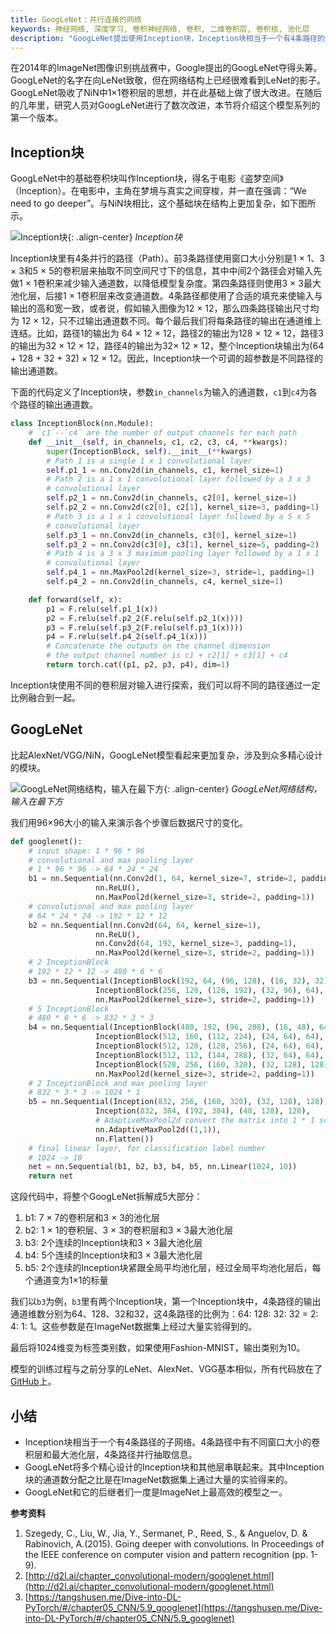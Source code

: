 ```yaml
---
title: GoogLeNet：并行连接的网络
keywords: 神经网络, 深度学习, 卷积神经网络, 卷积, 二维卷积层, 卷积核, 池化层
description: "GoogLeNet提出使用Inception块，Inception块相当于一个有4条路径的子网络。4条路径中有不同窗口大小的卷积层和最大池化层，4条路径并行抽取信息。"
---
```


在2014年的ImageNet图像识别挑战赛中，Google提出的GoogLeNet夺得头筹。GoogLeNet的名字在向LeNet致敬，但在网络结构上已经很难看到LeNet的影子。GoogLeNet吸收了NiN中1×1卷积层的思想，并在此基础上做了很大改进。在随后的几年里，研究人员对GoogLeNet进行了数次改进，本节将介绍这个模型系列的第一个版本。

## Inception块

GoogLeNet中的基础卷积块叫作Inception块，得名于电影《盗梦空间》（Inception）。在电影中，主角在梦境与真实之间穿梭，并一直在强调：“We need to go deeper”。与NiN块相比，这个基础块在结构上更加复杂，如下图所示。

![Inception块](http://aixingqiu-1258949597.cos.ap-beijing.myqcloud.com/2020-12-16-090602.png){: .align-center}
*Inception块*

Inception块里有4条并行的路径（Path）。前3条路径使用窗口大小分别是1 × 1、3 × 3和5 × 5的卷积层来抽取不同空间尺寸下的信息，其中中间2个路径会对输入先做1 × 1卷积来减少输入通道数，以降低模型复杂度。第四条路径则使用3 × 3最大池化层，后接1 × 1卷积层来改变通道数。4条路径都使用了合适的填充来使输入与输出的高和宽一致，或者说，假如输入图像为12 × 12，那么四条路径输出尺寸均为 12 × 12，只不过输出通道数不同。每个最后我们将每条路径的输出在通道维上连结。比如，路径1的输出为 64 × 12 × 12，路径2的输出为128 × 12 × 12，路径3的输出为32 × 12 × 12，路径4的输出为32× 12 × 12，整个Inception块输出为(64 + 128 + 32 + 32) × 12 × 12。因此，Inception块一个可调的超参数是不同路径的输出通道数。

下面的代码定义了Inception块，参数`in_channels`为输入的通道数，`c1`到`c4`为各个路径的输出通道数。

```python
class InceptionBlock(nn.Module):
    # `c1`--`c4` are the number of output channels for each path
    def __init__(self, in_channels, c1, c2, c3, c4, **kwargs):
        super(InceptionBlock, self).__init__(**kwargs)
        # Path 1 is a single 1 x 1 convolutional layer
        self.p1_1 = nn.Conv2d(in_channels, c1, kernel_size=1)
        # Path 2 is a 1 x 1 convolutional layer followed by a 3 x 3
        # convolutional layer
        self.p2_1 = nn.Conv2d(in_channels, c2[0], kernel_size=1)
        self.p2_2 = nn.Conv2d(c2[0], c2[1], kernel_size=3, padding=1)
        # Path 3 is a 1 x 1 convolutional layer followed by a 5 x 5
        # convolutional layer
        self.p3_1 = nn.Conv2d(in_channels, c3[0], kernel_size=1)
        self.p3_2 = nn.Conv2d(c3[0], c3[1], kernel_size=5, padding=2)
        # Path 4 is a 3 x 3 maximum pooling layer followed by a 1 x 1
        # convolutional layer
        self.p4_1 = nn.MaxPool2d(kernel_size=3, stride=1, padding=1)
        self.p4_2 = nn.Conv2d(in_channels, c4, kernel_size=1)

    def forward(self, x):
        p1 = F.relu(self.p1_1(x))
        p2 = F.relu(self.p2_2(F.relu(self.p2_1(x))))
        p3 = F.relu(self.p3_2(F.relu(self.p3_1(x))))
        p4 = F.relu(self.p4_2(self.p4_1(x)))
        # Concatenate the outputs on the channel dimension
        # the output channel number is c1 + c2[1] + c3[1] + c4
        return torch.cat((p1, p2, p3, p4), dim=1)
```

Inception块使用不同的卷积层对输入进行探索，我们可以将不同的路径通过一定比例融合到一起。

## GoogLeNet

比起AlexNet/VGG/NiN，GoogLeNet模型看起来更加复杂，涉及到众多精心设计的模块。

![GoogLeNet网络结构，输入在最下方](http://aixingqiu-1258949597.cos.ap-beijing.myqcloud.com/2020-12-16-090608.png){: .align-center}
*GoogLeNet网络结构，输入在最下方*

我们用96×96大小的输入来演示各个步骤后数据尺寸的变化。

```python
def googlenet():
    # input shape: 1 * 96 * 96
    # convolutional and max pooling layer 
    # 1 * 96 * 96 -> 64 * 24 * 24
    b1 = nn.Sequential(nn.Conv2d(1, 64, kernel_size=7, stride=2, padding=3),
                   nn.ReLU(),
                   nn.MaxPool2d(kernel_size=3, stride=2, padding=1))
    # convolutional and max pooling layer 
    # 64 * 24 * 24 -> 192 * 12 * 12
    b2 = nn.Sequential(nn.Conv2d(64, 64, kernel_size=1),
                   nn.ReLU(),
                   nn.Conv2d(64, 192, kernel_size=3, padding=1),
                   nn.MaxPool2d(kernel_size=3, stride=2, padding=1))
    # 2 InceptionBlock
    # 192 * 12 * 12 -> 480 * 6 * 6
    b3 = nn.Sequential(InceptionBlock(192, 64, (96, 128), (16, 32), 32),
                   InceptionBlock(256, 128, (128, 192), (32, 96), 64),
                   nn.MaxPool2d(kernel_size=3, stride=2, padding=1))
    # 5 InceptionBlock
    # 480 * 6 * 6 -> 832 * 3 * 3
    b4 = nn.Sequential(InceptionBlock(480, 192, (96, 208), (16, 48), 64),
                   InceptionBlock(512, 160, (112, 224), (24, 64), 64),
                   InceptionBlock(512, 128, (128, 256), (24, 64), 64),
                   InceptionBlock(512, 112, (144, 288), (32, 64), 64),
                   InceptionBlock(528, 256, (160, 320), (32, 128), 128),
                   nn.MaxPool2d(kernel_size=3, stride=2, padding=1))
    # 2 InceptionBlock and max pooling layer
    # 832 * 3 * 3 -> 1024 * 1
    b5 = nn.Sequential(Inception(832, 256, (160, 320), (32, 128), 128),
                   Inception(832, 384, (192, 384), (48, 128), 128),
                   # AdaptiveMaxPool2d convert the matrix into 1 * 1 scalar
                   nn.AdaptiveMaxPool2d((1,1)),
                   nn.Flatten())
    # final linear layer, for classification label number
    # 1024 -> 10
    net = nn.Sequential(b1, b2, b3, b4, b5, nn.Linear(1024, 10))
    return net
```

这段代码中，将整个GoogLeNet拆解成5大部分：

1. b1: 7 × 7的卷积层和3 × 3的池化层
2. b2: 1 × 1的卷积层、3 × 3的卷积层和3 × 3最大池化层
3. b3: 2个连续的Inception块和3 × 3最大池化层
4. b4: 5个连续的Inception块和3 × 3最大池化层
5. b5: 2个连续的Inception块紧跟全局平均池化层，经过全局平均池化层后，每个通道变为1×1的标量

我们以`b3`为例，`b3`里有两个Inception块，第一个Inception块中，4条路径的输出通道维数分别为64、128、32和32，这4条路径的比例为：64: 128: 32: 32 = 2: 4: 1: 1。这些参数是在ImageNet数据集上经过大量实验得到的。

最后将1024维变为标签类别数，如果使用Fashion-MNIST，输出类别为10。

模型的训练过程与之前分享的LeNet、AlexNet、VGG基本相似，所有代码放在了[GitHub](https://github.com/luweizheng/machine-learning-notes/blob/master/neural-network/cnn/pytorch/)上。

## 小结

* Inception块相当于一个有4条路径的子网络。4条路径中有不同窗口大小的卷积层和最大池化层，4条路径并行抽取信息。
* GoogLeNet将多个精心设计的Inception块和其他层串联起来。其中Inception块的通道数分配之比是在ImageNet数据集上通过大量的实验得来的。
* GoogLeNet和它的后继者们一度是ImageNet上最高效的模型之一。

**参考资料**

1. Szegedy, C., Liu, W., Jia, Y., Sermanet, P., Reed, S., & Anguelov, D. & Rabinovich, A.(2015). Going deeper with convolutions. In Proceedings of the IEEE conference on computer vision and pattern recognition (pp. 1-9).
2. [http://d2l.ai/chapter_convolutional-modern/googlenet.html](http://d2l.ai/chapter_convolutional-modern/googlenet.html)
3. [https://tangshusen.me/Dive-into-DL-PyTorch/#/chapter05_CNN/5.9_googlenet](https://tangshusen.me/Dive-into-DL-PyTorch/#/chapter05_CNN/5.9_googlenet)